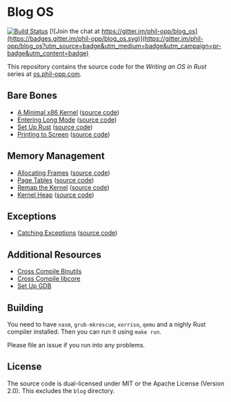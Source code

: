 # Blog OS

[![Build Status](https://travis-ci.org/phil-opp/blog_os.svg?branch=master)](https://travis-ci.org/phil-opp/blog_os) [![Join the chat at https://gitter.im/phil-opp/blog_os](https://badges.gitter.im/phil-opp/blog_os.svg)](https://gitter.im/phil-opp/blog_os?utm_source=badge&utm_medium=badge&utm_campaign=pr-badge&utm_content=badge)

This repository contains the source code for the _Writing an OS in Rust_ series at [os.phil-opp.com](http://os.phil-opp.com).

## Bare Bones
- [A Minimal x86 Kernel](http://os.phil-opp.com/multiboot-kernel.html)
      ([source code](https://github.com/phil-opp/blog_os/tree/multiboot_bootstrap))
- [Entering Long Mode](http://os.phil-opp.com/entering-longmode.html)
      ([source code](https://github.com/phil-opp/blog_os/tree/entering_longmode))
- [Set Up Rust](http://os.phil-opp.com/set-up-rust.html)
      ([source code](https://github.com/phil-opp/blog_os/tree/set_up_rust))
- [Printing to Screen](http://os.phil-opp.com/printing-to-screen.html)
      ([source code](https://github.com/phil-opp/blog_os/tree/printing_to_screen))

## Memory Management
- [Allocating Frames](http://os.phil-opp.com/allocating-frames.html)
      ([source code](https://github.com/phil-opp/blog_os/tree/allocating_frames))
- [Page Tables](http://os.phil-opp.com/modifying-page-tables.html)
      ([source code](https://github.com/phil-opp/blog_os/tree/page_tables))
- [Remap the Kernel](http://os.phil-opp.com/remap-the-kernel.html)
      ([source code](https://github.com/phil-opp/blog_os/tree/remap_the_kernel))
- [Kernel Heap](http://os.phil-opp.com/kernel-heap.html)
      ([source code](https://github.com/phil-opp/blog_os/tree/kernel_heap))

## Exceptions
- [Catching Exceptions](http://os.phil-opp.com/catching-exceptions.html)
      ([source code](https://github.com/phil-opp/blog_os/tree/catching_exceptions))

## Additional Resources
- [Cross Compile Binutils](http://os.phil-opp.com/cross-compile-binutils.html)
- [Cross Compile libcore](http://os.phil-opp.com/cross-compile-libcore.html)
- [Set Up GDB](http://os.phil-opp.com/set-up-gdb.html)

## Building
You need to have `nasm`, `grub-mkrescue`, `xorriso`, `qemu` and a nighly Rust compiler installed. Then you can run it using `make run`.

Please file an issue if you run into any problems.

## License
The source code is dual-licensed under MIT or the Apache License (Version 2.0). This excludes the `blog` directory.
